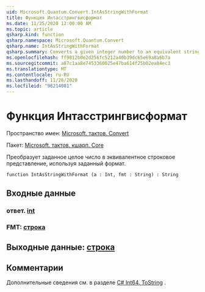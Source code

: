 ```yaml
---
uid: Microsoft.Quantum.Convert.IntAsStringWithFormat
title: Функция Интасстрингвисформат
ms.date: 11/25/2020 12:00:00 AM
ms.topic: article
qsharp.kind: function
qsharp.namespace: Microsoft.Quantum.Convert
qsharp.name: IntAsStringWithFormat
qsharp.summary: Converts a given integer number to an equivalent string representation, using the given format.
ms.openlocfilehash: ff9812b0e2d256fc5212a40b39dc65e69a8a6b7a
ms.sourcegitcommit: a87c1aa8e7453360025e47ba614f25b02ea84ec3
ms.translationtype: MT
ms.contentlocale: ru-RU
ms.lasthandoff: 11/26/2020
ms.locfileid: "96214081"
---
```

# <a name="intasstringwithformat-function"></a>Функция Интасстрингвисформат

Пространство имен: [Microsoft. тактов. Convert](xref:Microsoft.Quantum.Convert)

Пакет: [Microsoft. тактов. кшарп. Core](https://nuget.org/packages/Microsoft.Quantum.QSharp.Core)


Преобразует заданное целое число в эквивалентное строковое представление, используя заданный формат.

```qsharp
function IntAsStringWithFormat (a : Int, fmt : String) : String
```


## <a name="input"></a>Входные данные

### <a name="a--int"></a>ответ. [int](xref:microsoft.quantum.lang-ref.int)




### <a name="fmt--string"></a>FMT: [строка](xref:microsoft.quantum.lang-ref.string)





## <a name="output--string"></a>Выходные данные: [строка](xref:microsoft.quantum.lang-ref.string)



## <a name="remarks"></a>Комментарии

Дополнительные сведения см. в разделе [C# Int64. ToString](https://docs.microsoft.com/dotnet/api/system.int64.tostring?view=netframework-4.7.1#System_Int64_ToString_System_String_) .